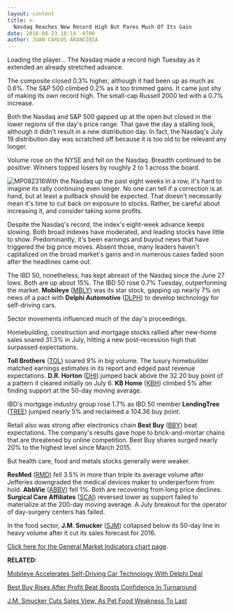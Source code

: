 ```yaml
---
layout: content
title: >-
  Nasdaq Reaches New Record High But Pares Much Of Its Gain
date: 2016-08-23 18:14 -0700
author: JUAN CARLOS ARANCIBIA
---
```






Loading the player...
The Nasdaq made a record high Tuesday as it extended an already stretched advance.


The composite closed 0.3% higher, although it had been up as much as 0.6%. The S&P 500 climbed 0.2% as it too trimmed gains. It came just shy of making its own record high. The small-cap Russell 2000 led with a 0.7% increase.


Both the Nasdaq and S&P 500 gapped up at the open but closed in the lower regions of the day's price range. That gave the day a stalling look, although it didn't result in a new distribution day. In fact, the Nasdaq's July 19 distribution day was scratched off because it is too old to be relevant any longer.


Volume rose on the NYSE and fell on the Nasdaq. Breadth continued to be positive: Winners topped losers by roughly 2 to 1 across the board.


![MP082316](https://www.investors.com/wp-content/uploads/2016/08/MP082316-173x300.jpg)With the Nasdaq up the past eight weeks in a row, it's hard to imagine its rally continuing even longer. No one can tell if a correction is at hand, but at least a pullback should be expected. That doesn't necessarily mean it's time to cut back on exposure to stocks. Rather, be careful about increasing it, and consider taking some profits.


Despite the Nasdaq's record, the index's eight-week advance keeps slowing. Both broad indexes have moderated, and leading stocks have little to show. Predominantly, it's been earnings and buyout news that have triggered the big price moves. Absent those, many leaders haven't capitalized on the broad market's gains and in numerous cases faded soon after the headlines came out.


The IBD 50, nonetheless, has kept abreast of the Nasdaq since the June 27 lows. Both are up about 15%. The IBD 50 rose 0.7% Tuesday, outperforming the market. **Mobileye** ([MBLY](https://research.investors.com/quote.aspx?symbol=MBLY)) was its star stock, gapping up nearly 7% on news of a pact with **Delphi Automotive** ([DLPH](https://research.investors.com/quote.aspx?symbol=DLPH)) to develop technology for self-driving cars.


Sector movements influenced much of the day's proceedings.


Homebuilding, construction and mortgage stocks rallied after new-home sales soared 31.3% in July, hitting a new post-recession high that surpassed expectations.


**Toll Brothers** ([TOL](https://research.investors.com/quote.aspx?symbol=TOL)) soared 9% in big volume. The luxury homebuilder matched earnings estimates in its report and edged past revenue expectations. **D.R. Horton** ([DHI](https://research.investors.com/quote.aspx?symbol=DHI)) jumped back above the 32.20 buy point of a pattern it cleared initially on July 6. **KB Home** ([KBH](https://research.investors.com/quote.aspx?symbol=KBH)) climbed 5% after finding support at the 50-day moving average.


IBD's mortgage industry group rose 1.7% as IBD 50 member **LendingTree** ([TREE](https://research.investors.com/quote.aspx?symbol=TREE)) jumped nearly 5% and reclaimed a 104.36 buy point.


Retail also was strong after electronics chain **Best Buy** ([BBY](https://research.investors.com/quote.aspx?symbol=BBY)) beat expectations. The company's results gave hope to brick-and-mortar chains that are threatened by online competition. Best Buy shares surged nearly 20% to the highest level since March 2015.


But health care, food and metals stocks generally were weaker.


**ResMed** ([RMD](https://research.investors.com/quote.aspx?symbol=RMD)) fell 3.5% in more than triple its average volume after Jefferies downgraded the medical devices maker to underperform from hold. **AbbVie** ([ABBV](https://research.investors.com/quote.aspx?symbol=ABBV)) fell 1%. Both are recovering from long price declines. ****Surgical Care Affiliates**** ([SCAI](https://research.investors.com/quote.aspx?symbol=SCAI)) reversed lower as support failed to materialize at the 200-day moving average. A July breakout for the operator of day-surgery centers has failed.


In the food sector, **J.M. Smucker** ([SJM](https://research.investors.com/quote.aspx?symbol=SJM)) collapsed below its 50-day line in heavy volume after it cut its sales forecast for 2016.


[Click here for the General Market Indicators chart page](https://www.investors.com/wp-content/uploads/2016/08/IBD2308153039GMI.pdf).


**RELATED:**


[Mobileye Accelerates Self-Driving Car Technology With Delphi Deal](https://www.investors.com/news/technology/mobileye-accelerates-self-driving-car-technology-with-delphi-deal/) 


[Best Buy Rises After Profit Beat Boosts Confidence In Turnaround](https://www.investors.com/news/technology/best-buy-rises-after-profit-beat-raises-confidence-in-turnaround/)


[J.M. Smucker Cuts Sales View, As Pet Food Weakness To Last](https://www.investors.com/news/j-m-smucker-revenue-falls-more-than-expected-time-to-take-profits/?yptr=yahoo)


 


 


 




